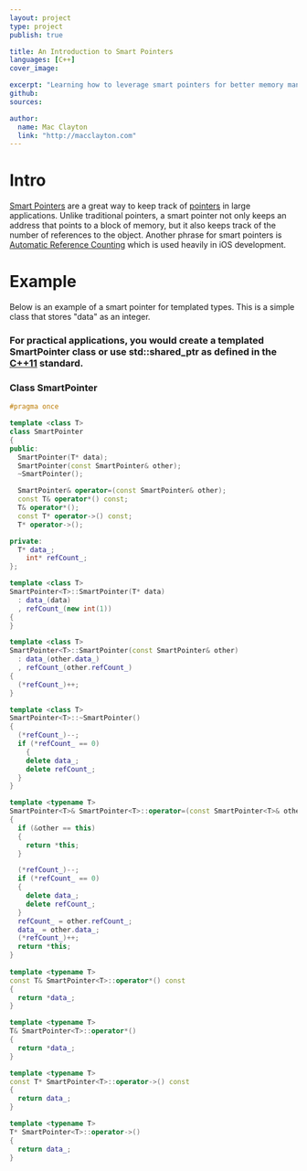 ```yaml
---
layout: project
type: project
publish: true

title: An Introduction to Smart Pointers
languages: [C++]
cover_image:

excerpt: "Learning how to leverage smart pointers for better memory management."
github:
sources:

author:
  name: Mac Clayton
  link: "http://macclayton.com"  
---
```


# Intro
[Smart Pointers](http://en.wikipedia.org/wiki/Smart_pointer) are a great way to keep track of [pointers]( http://en.wikipedia.org/wiki/Pointer_\(computer_programming\)) in large applications. Unlike traditional pointers, a smart pointer not only keeps an address that points to a block of memory, but it also keeps track of the number of references to the object. Another phrase for smart pointers is [Automatic Reference Counting](http://clang.llvm.org/docs/AutomaticReferenceCounting.html) which is used heavily in iOS development.

# Example
Below is an example of a smart pointer for templated types. This is a simple class that stores "data" as an integer.

### For practical applications, you would create a templated SmartPointer class or use std::shared_ptr as defined in the [C++11](http://en.wikipedia.org/wiki/C%2B%2B11) standard.

### Class SmartPointer
```cpp
#pragma once

template <class T>
class SmartPointer
{
public:
  SmartPointer(T* data);
  SmartPointer(const SmartPointer& other);
  ~SmartPointer();

  SmartPointer& operator=(const SmartPointer& other); 
  const T& operator*() const;  
  T& operator*();              
  const T* operator->() const;
  T* operator->();

private:
  T* data_;
    int* refCount_;
};

template <class T>
SmartPointer<T>::SmartPointer(T* data)
  : data_(data)
  , refCount_(new int(1))
{
}

template <class T>
SmartPointer<T>::SmartPointer(const SmartPointer& other)
  : data_(other.data_)
  , refCount_(other.refCount_)
{
  (*refCount_)++;
}

template <class T>
SmartPointer<T>::~SmartPointer()
{
  (*refCount_)--;
  if (*refCount_ == 0)
    { 
    delete data_;
    delete refCount_;
  }
}

template <typename T>
SmartPointer<T>& SmartPointer<T>::operator=(const SmartPointer<T>& other)
{
  if (&other == this)
  {
    return *this;
  }

  (*refCount_)--;
  if (*refCount_ == 0)
  {  
    delete data_;
    delete refCount_;
  }
  refCount_ = other.refCount_;
  data_ = other.data_;
  (*refCount_)++; 
  return *this;
}
 
template <typename T>
const T& SmartPointer<T>::operator*() const
{
  return *data_;
}

template <typename T>
T& SmartPointer<T>::operator*()
{
  return *data_;
}

template <typename T>
const T* SmartPointer<T>::operator->() const
{
  return data_;
}

template <typename T>
T* SmartPointer<T>::operator->()
{
  return data_;
}

```